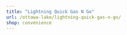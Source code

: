 ```yaml
---
title: "Lightning Quick Gas N Go"
url: /ottawa-lake/lightning-quick-gas-n-go/
shop: convenience
---
```

